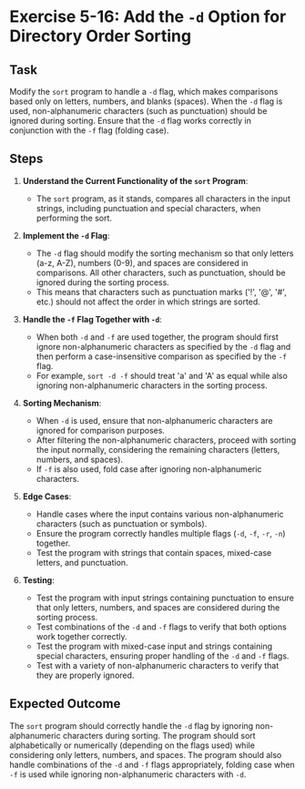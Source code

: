 
# Exercise 5-16: Add the `-d` Option for Directory Order Sorting

## Task
Modify the `sort` program to handle a `-d` flag, which makes comparisons based only on letters, numbers, and blanks (spaces). When the `-d` flag is used, non-alphanumeric characters (such as punctuation) should be ignored during sorting. Ensure that the `-d` flag works correctly in conjunction with the `-f` flag (folding case).

## Steps
1. **Understand the Current Functionality of the `sort` Program**:
   - The `sort` program, as it stands, compares all characters in the input strings, including punctuation and special characters, when performing the sort.

2. **Implement the `-d` Flag**:
   - The `-d` flag should modify the sorting mechanism so that only letters (a-z, A-Z), numbers (0-9), and spaces are considered in comparisons. All other characters, such as punctuation, should be ignored during the sorting process.
   - This means that characters such as punctuation marks ('!', '@', '#', etc.) should not affect the order in which strings are sorted.

3. **Handle the `-f` Flag Together with `-d`**:
   - When both `-d` and `-f` are used together, the program should first ignore non-alphanumeric characters as specified by the `-d` flag and then perform a case-insensitive comparison as specified by the `-f` flag.
   - For example, `sort -d -f` should treat 'a' and 'A' as equal while also ignoring non-alphanumeric characters in the sorting process.

4. **Sorting Mechanism**:
   - When `-d` is used, ensure that non-alphanumeric characters are ignored for comparison purposes.
   - After filtering the non-alphanumeric characters, proceed with sorting the input normally, considering the remaining characters (letters, numbers, and spaces).
   - If `-f` is also used, fold case after ignoring non-alphanumeric characters.

5. **Edge Cases**:
   - Handle cases where the input contains various non-alphanumeric characters (such as punctuation or symbols).
   - Ensure the program correctly handles multiple flags (`-d`, `-f`, `-r`, `-n`) together.
   - Test the program with strings that contain spaces, mixed-case letters, and punctuation.

6. **Testing**:
   - Test the program with input strings containing punctuation to ensure that only letters, numbers, and spaces are considered during the sorting process.
   - Test combinations of the `-d` and `-f` flags to verify that both options work together correctly.
   - Test the program with mixed-case input and strings containing special characters, ensuring proper handling of the `-d` and `-f` flags.
   - Test with a variety of non-alphanumeric characters to verify that they are properly ignored.

## Expected Outcome
The `sort` program should correctly handle the `-d` flag by ignoring non-alphanumeric characters during sorting. The program should sort alphabetically or numerically (depending on the flags used) while considering only letters, numbers, and spaces. The program should also handle combinations of the `-d` and `-f` flags appropriately, folding case when `-f` is used while ignoring non-alphanumeric characters with `-d`.

